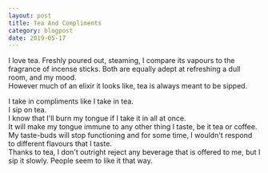 ```yaml
---
layout: post
title: Tea And Compliments
category: blogpost
date: 2019-05-17
---
```



I love tea. Freshly poured out, steaming, I compare its vapours to the fragrance of incense sticks. Both are equally adept at refreshing a dull room, and my mood.  
However much of an elixir it looks like, tea is always meant to be sipped.

I take in compliments like I take in tea.  
I sip on tea.  
I know that I'll burn my tongue if I take it in all at once.  
It will make my tongue immune to any other thing I taste, be it tea or coffee. My taste-buds will stop functioning and for some time, I wouldn't respond to different flavours that I taste.  
Thanks to tea, I don't outright reject any beverage that is offered to me, but I sip it slowly. People seem to like it that way.